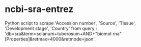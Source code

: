 # ncbi-sra-entrez
Python script to scrape 'Accession number', 'Source', 'Tissue', 'Development stage', 'Country' from query : 'db=sra&amp;term=solanum+tuberosum+AND+"biomol rna"[Properties]&amp;retmax=4000&amp;retmode=json'.
